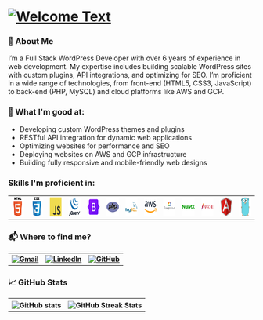 <!DOCTYPE html>
<html lang="en">
<head>
  <meta charset="UTF-8">
  <meta name="viewport" content="width=device-width, initial-scale=1.0">
</head>
<body>

<h1>
  <a href="#">
    <img src="https://readme-typing-svg.herokuapp.com?lines=Hello,+There!+👋;This+is+Manish+Yadav...." alt="Welcome Text">
  </a>
</h1>

<h3 align="left">🚀 About Me</h3>
<p align="left">
   I’m a Full Stack WordPress Developer with over 6 years of experience in web development. My expertise includes building scalable WordPress sites with custom plugins, API integrations, and optimizing for SEO. I’m proficient in a wide range of technologies, from front-end (HTML5, CSS3, JavaScript) to back-end (PHP, MySQL) and cloud platforms like AWS and GCP.
</p>

<h3 align="left">🔧 What I'm good at:</h3>
<ul>
   <li>Developing custom WordPress themes and plugins</li>
   <li>RESTful API integration for dynamic web applications</li>
   <li>Optimizing websites for performance and SEO</li>
   <li>Deploying websites on AWS and GCP infrastructure</li>
   <li>Building fully responsive and mobile-friendly web designs</li>
</ul>

<h3>Skills I'm proficient in:</h3>

<table class="skills-table">
  <tr>
    <td>
      <a href="https://www.w3.org/html/" target="_blank">
        <img src="https://raw.githubusercontent.com/devicons/devicon/master/icons/html5/html5-original-wordmark.svg" alt="HTML5" width="40" height="40">
      </a>
    </td>
    <td>
      <a href="https://www.w3schools.com/css/" target="_blank">
        <img src="https://raw.githubusercontent.com/devicons/devicon/master/icons/css3/css3-original-wordmark.svg" alt="CSS3" width="40" height="40">
      </a>
    </td>
    <td>
      <a href="https://developer.mozilla.org/en-US/docs/Web/JavaScript" target="_blank">
        <img src="https://raw.githubusercontent.com/devicons/devicon/master/icons/javascript/javascript-original.svg" alt="JavaScript" width="40" height="40">
      </a>
    </td>
    <td>
      <a href="https://jquery.com/" target="_blank">
        <img src="https://raw.githubusercontent.com/devicons/devicon/master/icons/jquery/jquery-original-wordmark.svg" alt="jQuery" width="40" height="40">
      </a>
    </td>
    <td>
      <a href="https://getbootstrap.com/" target="_blank">
        <img src="https://raw.githubusercontent.com/devicons/devicon/master/icons/bootstrap/bootstrap-original.svg" alt="Bootstrap" width="40" height="40">
      </a>
    </td>
    <td>
      <a href="https://www.php.net/" target="_blank">
        <img src="https://raw.githubusercontent.com/devicons/devicon/master/icons/php/php-original.svg" alt="PHP" width="40" height="40">
      </a>
    </td>
    <td>
      <a href="https://www.mysql.com/" target="_blank">
        <img src="https://raw.githubusercontent.com/devicons/devicon/master/icons/mysql/mysql-original-wordmark.svg" alt="MySQL" width="40" height="40">
      </a>
    </td>
    <td>
      <a href="https://aws.amazon.com/" target="_blank">
        <img src="https://raw.githubusercontent.com/devicons/devicon/master/icons/amazonwebservices/amazonwebservices-original-wordmark.svg" alt="AWS" width="40" height="40">
      </a>
    </td>
    <td>
      <a href="https://cloud.google.com/" target="_blank">
        <img src="https://raw.githubusercontent.com/devicons/devicon/master/icons/googlecloud/googlecloud-original-wordmark.svg" alt="GCP" width="40" height="40">
      </a>
    </td>
    <td>
      <a href="https://www.nginx.com/" target="_blank">
        <img src="https://raw.githubusercontent.com/devicons/devicon/master/icons/nginx/nginx-original.svg" alt="NGINX" width="40" height="40">
      </a>
    </td>
    <td>
      <a href="https://www.apache.org/" target="_blank">
        <img src="https://raw.githubusercontent.com/devicons/devicon/master/icons/apache/apache-original-wordmark.svg" alt="Apache-CentOS" width="40" height="40">
      </a>
    </td>
    <td>
      <a href="https://angular.io/" target="_blank">
        <img src="https://raw.githubusercontent.com/devicons/devicon/master/icons/angularjs/angularjs-original.svg" alt="Angular" width="40" height="40">
      </a>
    </td>
    <td>
      <a href="https://golang.org/" target="_blank">
        <img src="https://raw.githubusercontent.com/devicons/devicon/master/icons/go/go-original.svg" alt="Golang" width="40" height="40">
      </a>
    </td>
  </tr>
</table>

<h3>📬 Where to find me?</h3>
<table class="contact-table">
  <tr>
    <th>
      <a href="mailto:manishy57457@gmail.com" target="blank">
        <img height="30px" src="https://upload.wikimedia.org/wikipedia/commons/thumb/7/7e/Gmail_icon_%282020%29.svg/2560px-Gmail_icon_%282020%29.svg.png" alt="Gmail">
      </a>
    </th>
    <th>
      <a href="https://www.linkedin.com/in/manishy57457/" target="blank">
        <img height="35px" src="https://cdn-icons-png.flaticon.com/512/174/174857.png" alt="LinkedIn">
      </a>
    </th>
    <th>
      <a href="https://github.com/msubachchanyadav" target="_blank">
        <img alt="GitHub" src="https://img.shields.io/badge/GitHub-181717?style=for-the-badge&logo=github&logoColor=white" />
      </a>
    </th>
  </tr>
</table>

<h3 align="left">📈 GitHub Stats</h3>
  <table class="contact-table">
  <tr>
    <th>
      <img align="center" src="https://github-readme-stats.vercel.app/api?username=msubachchanyadav&show_icons=true&theme=radical" alt="GitHub stats" />
    </th>
    <th>
      <img align="center" src="https://github-readme-streak-stats.herokuapp.com/?user=msubachchanyadav&theme=radical" alt="GitHub Streak Stats" />
    </th>
  </tr>
</table>

</body>
</html>
